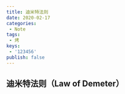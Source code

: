 ```yaml
---
title: 迪米特法则
date: 2020-02-17
categories:
 - Note
tags:
 - 烤
keys:
 - '123456' 
publish: false
---
```

## 迪米特法则（Law of Demeter）